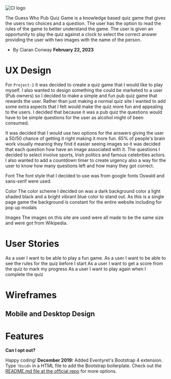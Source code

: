 ![CI logo](https://codeinstitute.s3.amazonaws.com/fullstack/ci_logo_small.png)

The Guess Who Pub Quiz Game is a knowledge based quiz game that gives the users two choices and a question. The user has the option to read the rules of the game to better understand the game. The user is given an opportunity to play the quiz against a clock to select the correct answer providing the user with two images with the name of the person.

- By Ciaran Conway
  **February 22, 2023**

# UX Design

For `Project-2` it was decided to create a quiz game that I would like to play myself. I also wanted to design something the could be marketed to a user (Pub owners) so I decided to make a simple and fun pub quiz game that rewards the user. Rather than just making a normal quiz site I wanted to add some extra aspects that I felt would make the quiz more fun and appealing to the users. I decided that because it was a pub quiz the questions would have to be simple questions for the user as alcohol might of been consumed. 

It was decided that I would use two options for the answers giving the user a 50/50 chance of getting it right making it more fun. 65% of people's brain work visually meaning they find it easier seeing images so it was decided that each question how have an image associated with it. The questions I decided to select involve sports, Irish politics and famous celebrities actors. I also wanted to add a countdown timer to create urgency also a way for the user to know how many questions left and how many they got correct.

Font
The font style that I decided to use was from google fonts Oswald and sans-serif were used.

Color
The color scheme I decided on was a dark background color a light shaded black and a bright vibrant blue color to stand out. As this is a single page game the background is constant for the entire website including for pop up modals

Images
The images on this site are used were all made to be the same size and were got from Wikipedia.

# User Stories

As a user I want to be able to play a fun game.
As a user I want to be able to see the rules for the quiz before I start
As a user I want to get a score from the quiz to mark my progress 
As a user I want to play again when I complete the quiz

# Wireframes
## Mobile and Desktop Design

# Features


**Can I opt out?**



Happy coding!
**December 2019:** Added Eventyret's Bootstrap 4 extension. Type `!bscdn` in a HTML file to add the Bootstrap boilerplate. Check out the <a href="https://github.com/Eventyret/vscode-bcdn" target="_blank">README.md file at the official repo</a> for more options.